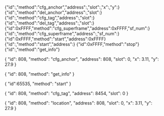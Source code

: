 {"id":<num>,"method":"cfg_anchor","address":<num>,"slot":<num>,"x":<num>,"y":<num>}
{"id":<num>,"method":"del_anchor","address":<num>,"slot":<num>}
{"id":<num>,"method":"cfg_tag","address":<num>,"slot":<num>}
{"id":<num>,"method":"del_tag","address":<num>,"slot":<num>}
{"id":0xFFFF,"method":"cfg_superframe","address":0xFFFF,"sf_num":<num>}
{"id":<num>,"method":"cfg_superframe","address":<num>,"sf_num":<num>}
{"id":0xFFFF,"method":"start","address":0xFFFF}
{"id":<num>,"method":"start","address":<num>}
{"id":0xFFFF,"method":"stop"}
{"id":<num>,"method":"get_info"}

{
  "id": 808,
  "method": "cfg_anchor",
  "address": 808,
  "slot": 0,
  "x": 3.11,
  "y": 27.9
}

{
  "id": 808,
  "method": "get_info"
}

{
  "id":65535,
  "method": "start"
}

{
  "id": 808,
  "method": "cfg_tag",
  "address": 8454,
  "slot": 0
}

{
  "id": 808,
  "method": "location",
  "address": 808,
  "slot": 0,
  "x": 3.11,
  "y": 27.9
}